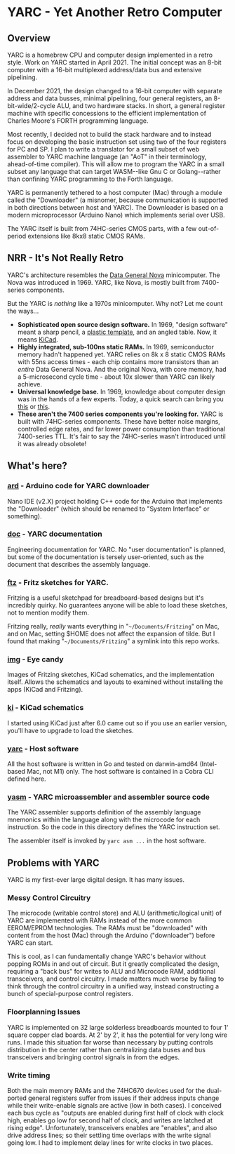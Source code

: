 # YARC - Yet Another Retro Computer

## Overview

YARC is a homebrew CPU and computer design implemented in a retro style.
Work on YARC started in April 2021. The initial concept was an 8-bit
computer with a 16-bit multiplexed address/data bus and extensive
pipelining.

In December 2021, the design changed to a 16-bit computer with separate
address and data busses, minimal pipelining, four general registers, an
8-bit-wide/2-cycle ALU, and two hardware stacks. In short, a general
register machine with specific concessions to the efficient implementation
of Charles Moore's FORTH programming language.

Most recently, I decided not to build the stack hardware and to instead
focus on developing the basic instruction set using two of the four
registers for PC and SP. I plan to write a translator for a small subset
of web assembler to YARC machine language (an "AoT" in their terminology,
ahead-of-time compiler). This will allow me to program the YARC in a small
subset any language that can target WASM--like Gnu C or Golang--rather
than confining YARC programming to the Forth language.

YARC is permanently tethered to a host computer (Mac) through a module
called the "Downloader" (a misnomer, because communication is supported
in both directions between host and YARC). The Downloader is based on a
modern microprocessor (Arduino Nano) which implements serial over USB.

The YARC itself is built from 74HC-series CMOS parts, with a few
out-of-period extensions like 8kx8 static CMOS RAMs.

## NRR - It's Not Really Retro

YARC's architecture resembles the [Data General Nova](https://en.wikipedia.org/wiki/Data_General_Nova) minicomputer. The Nova was introduced in 1969. YARC, like Nova, is mostly built from 7400-series components.

But the YARC is _nothing_ like a 1970s minicomputer. Why not? Let me count the ways...

* **Sophisticated open source design software.** In 1969, "design software" meant a sharp pencil, a [plastic template](https://www.amazon.com/Alvin-TD1279-Electric-Electronic-Template/dp/B000KNLR4A/ref=asc_df_B000KNLR4A/), and an angled table. Now, it means [KiCad](https://www.kicad.org/).
* **Highly integrated, sub-100ns static RAMs.** In 1969, semiconductor memory hadn't happened yet. YARC relies on 8k x 8 static CMOS RAMs with 55ns access times - each chip contains more transistors than an _entire_ Data General Nova. And the original Nova, with core memory, had a 5-microsecond cycle time - about 10x slower than YARC can likely achieve.
* **Universal knowledge base.** In 1969, knowledge about computer design was in the hands of a few experts. Today, a quick search can bring you [this](https://www.godevtool.com/GoasmHelp/usflags.htm) or [this](https://www.righto.com/2013/09/the-z-80-has-4-bit-alu-heres-how-it.html).
* **These aren't the 7400 series components you're looking for.** YARC is built with 74HC-series components. These have better noise margins, controlled edge rates, and far lower power consumption than traditional 7400-series TTL. It's fair to say the 74HC-series wasn't introduced until it was already obsolete!

## What's here?

### [ard](https://github.com/gmofishsauce/yarc/tree/main/ard/yarc_fw) - Arduino code for YARC downloader

Nano IDE (v2.X) project holding C++ code for the Arduino that implements
the "Downloader" (which should be renamed to "System Interface" or something).

### [doc](https://github.com/gmofishsauce/yarc/tree/main/doc) - YARC documentation

Engineering documentation for YARC. No "user documentation" is planned,
but some of the documentation is tersely user-oriented, such as the
document that describes the assembly language.

### [ftz](https://github.com/gmofishsauce/yarc/tree/main/ftz) - Fritz sketches for YARC.

Fritzing is a useful sketchpad for breadboard-based designs but it's
incredibly quirky.  No guarantees anyone will be able to load these
sketches, not to mention modify them.

Fritzing really, *really* wants everything in "``~/Documents/Fritzing``" on
Mac, and on Mac, setting $HOME does not affect the expansion of tilde.
But I found that making "``~/Documents/Fritzing``" a symlink into this repo
works.

### [img](https://github.com/gmofishsauce/yarc/tree/main/img) - Eye candy

Images of Fritzing sketches, KiCad schematics, and the implementation
itself. Allows the schematics and layouts to examined without
installing the apps (KiCad and Fritzing).

### [ki](https://github.com/gmofishsauce/yarc/tree/main/ki) - KiCad schematics

I started using KiCad just after 6.0 came out so if you use an earlier
version, you'll have to upgrade to load the sketches.

### [yarc](https://github.com/gmofishsauce/yarc/tree/main/yarc) - Host software

All the host software is written in Go and tested on darwin-amd64
(Intel-based Mac, not M1) only. The host software is contained in a Cobra
CLI defined here.

### [yasm](https://github.com/gmofishsauce/yarc/tree/main/yasm]) - YARC microassembler and assembler source code

The YARC assembler supports definition of the assembly language
mnemonics within the language along with the microcode for each
instruction. So the code in this directory defines the YARC instruction
set.

The assembler itself is invoked by `yarc asm ...` in the host software.

## Problems with YARC

YARC is my first-ever large digital design. It has many issues.

### Messy Control Circuitry

The microcode (writable control store) and ALU (arithmetic/logical unit) of YARC are implemented with RAMs instead of the more common EEROM/EPROM technologies. The RAMs must be "downloaded" with content from the host (Mac) through the Arduino ("downloader") before YARC can start.

This is cool, as I can fundamentally change YARC's behavior without popping ROMs in and out of circuit. But it greatly complicated the design, requiring a "back bus" for writes to ALU and Microcode RAM, additional transceivers, and control circuitry. I made matters much worse by failing to think through the control circuitry in a unified way, instead constructing a bunch of special-purpose control registers.

### Floorplanning Issues

YARC is implemented on 32 large solderless breadboards mounted to four 1' square copper clad boards. At 2' by 2', it has the potential for very long wire runs. I made this situation far worse than necessary by putting controls distribution in the center rather than centralizing data buses and bus transceivers and bringing control signals in from the edges.

### Write timing

Both the main memory RAMs and the 74HC670 devices used for the dual-ported general registers suffer from issues if their address inputs change while their write-enable signals are active (low in both cases). I conceived each bus cycle as "outputs are enabled during first half of clock with clock high, enables go low for second half of clock, and writes are latched at rising edge". Unfortunately, transceivers enables are "enables", and also drive address lines; so their settling time overlaps with the write signal going low. I had to implement delay lines for write clocks in two places. 



